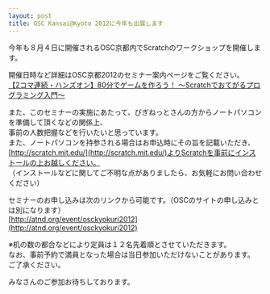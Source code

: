 ```yaml
---
layout: post
title: OSC Kansai@Kyoto 2012に今年も出展します
---
```


今年も８月４日に開催されるOSC京都内でScratchのワークショップを開催します。

開催日時など詳細はOSC京都2012のセミナー案内ページをご覧ください。  
[【2コマ連続・ハンズオン】80分でゲームを作ろう！ ～Scratchでおてがるプログラミング入門～](https://www.ospn.jp/osc2012-kyoto/modules/eguide/event.php?eid=30)

また、このセミナーの実施にあたって、びぎねっとさんの方からノートパソコンを準備して頂くなどの関係上、  
事前の人数把握などを行いたいと思っています。  
また、ノートパソコンを持参される場合はお申込時にその旨を記載いただき、  
[http://scratch.mit.edu/](http://scratch.mit.edu/)よりScratchを事前にインストールの上お越しください。  
（インストールなどに関してご不明な点がありましたら、お気軽にお問い合わせください）  

セミナーのお申し込みは次のリンクから可能です。（OSCのサイトの申し込みとは別になります）  
[http://atnd.org/event/osckyokuri2012](http://atnd.org/event/osckyokuri2012)  

※机の数の都合などにより定員は１２名先着順とさせていただきます。  
なお、事前予約で満員となった場合は当日参加いただけないことがあります。  
ご了承ください。

みなさんのご参加お待ちしております。